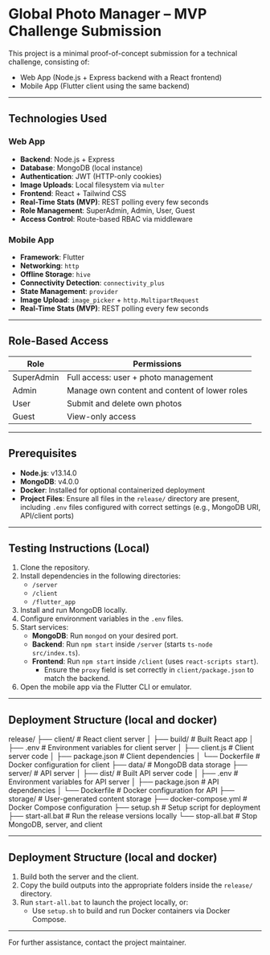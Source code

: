 # Global Photo Manager – MVP Challenge Submission

This project is a minimal proof-of-concept submission for a technical challenge, consisting of:

- Web App (Node.js + Express backend with a React frontend)
- Mobile App (Flutter client using the same backend)

---

## Technologies Used

### Web App

- **Backend**: Node.js + Express
- **Database**: MongoDB (local instance)
- **Authentication**: JWT (HTTP-only cookies)
- **Image Uploads**: Local filesystem via `multer`
- **Frontend**: React + Tailwind CSS
- **Real-Time Stats (MVP)**: REST polling every few seconds
- **Role Management**: SuperAdmin, Admin, User, Guest
- **Access Control**: Route-based RBAC via middleware

### Mobile App

- **Framework**: Flutter
- **Networking**: `http`
- **Offline Storage**: `hive`
- **Connectivity Detection**: `connectivity_plus`
- **State Management**: `provider`
- **Image Upload**: `image_picker` + `http.MultipartRequest`
- **Real-Time Stats (MVP)**: REST polling every few seconds

---

## Role-Based Access

| Role        | Permissions                                      |
|-------------|--------------------------------------------------|
| SuperAdmin  | Full access: user + photo management             |
| Admin       | Manage own content and content of lower roles    |
| User        | Submit and delete own photos                     |
| Guest       | View-only access                                 |

---

## Prerequisites

- **Node.js**: v13.14.0  
- **MongoDB**: v4.0.0  
- **Docker**: Installed for optional containerized deployment  
- **Project Files**: Ensure all files in the `release/` directory are present, including `.env` files configured with correct settings (e.g., MongoDB URI, API/client ports)

---

## Testing Instructions (Local)

1. Clone the repository.
2. Install dependencies in the following directories:
   - `/server`
   - `/client`
   - `/flutter_app`
3. Install and run MongoDB locally.
4. Configure environment variables in the `.env` files.
5. Start services:
   - **MongoDB**: Run `mongod` on your desired port.
   - **Backend**: Run `npm start` inside `/server` (starts `ts-node src/index.ts`).
   - **Frontend**: Run `npm start` inside `/client` (uses `react-scripts start`).
     - Ensure the `proxy` field is set correctly in `client/package.json` to match the backend.
6. Open the mobile app via the Flutter CLI or emulator.

---

## Deployment Structure (local and docker)

release/
├── client/               # React client server
│   ├── build/            # Built React app
│   ├── .env              # Environment variables for client server
│   ├── client.js         # Client server code
│   ├── package.json      # Client dependencies
│   └── Dockerfile        # Docker configuration for client
├── data/                 # MongoDB data storage
├── server/               # API server
│   ├── dist/             # Built API server code
│   ├── .env              # Environment variables for API server
│   ├── package.json      # API dependencies
│   └── Dockerfile        # Docker configuration for API
├── storage/              # User-generated content storage
├── docker-compose.yml    # Docker Compose configuration
├── setup.sh              # Setup script for deployment
├── start-all.bat         # Run the release versions locally
└── stop-all.bat          # Stop MongoDB, server, and client

---

## Deployment Structure (local and docker)
1. Build both the server and the client.
2. Copy the build outputs into the appropriate folders inside the `release/` directory.
3. Run `start-all.bat` to launch the project locally, or:
   - Use `setup.sh` to build and run Docker containers via Docker Compose.

---

For further assistance, contact the project maintainer.